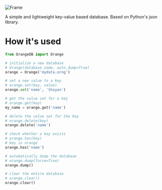 ![Frame](https://user-images.githubusercontent.com/23535123/55519457-e965b600-5645-11e9-857b-cf47dc99f160.png)

A simple and  lightweight key-value based database.
Based on Python's json library.

# How it's used
```python
from OrangeDB import Orange

# initialize a new database
# Orange(database_name, auto_dump=True)
orange = Orange('mydata.orng')

# set a new value to a key
# orange.set(key, value)
orange.set('name', 'Shayan')

# get the value set for a key
# orange.get(key)
my_name = orange.get('name')

# delete the value set for the key
# orange.delete(key)
orange.delete('name')

# check whether a key exists
# orange.has(key)
# key in orange
orange.has('name')

# automatically dump the database
# orange.dump(force=True)
orange.dump()

# clear the entire database
# orange.clear()
orange.clear()
```
